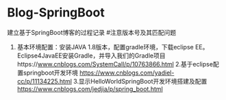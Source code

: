 # Blog-SpringBoot
建立基于SpringBoot博客的过程记录  #注意版本号及其匹配问题
1. 基本环境配置：安装JAVA 1.8版本，配置gradle环境，下载eclipse EE。
Eclipse4JavaEE安装Gradle，并导入我们的Gradle项目https://www.cnblogs.com/SystemCall/p/10763866.html
2.基于eclipse配置springboot开发环境 https://www.cnblogs.com/yadiel-cc/p/11134225.html
3.显示HelloWorldSpringBoot开发环境搭建及配置 https://www.cnblogs.com/jedjia/p/spring_boot.html 

